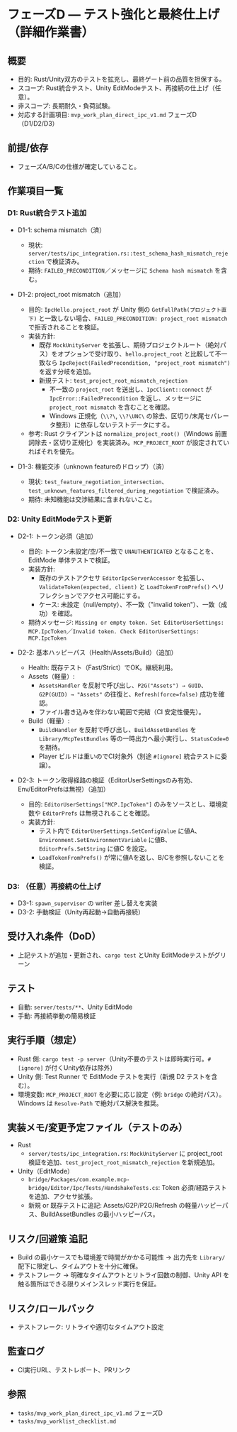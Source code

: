 # フェーズD — テスト強化と最終仕上げ（詳細作業書）

## 概要
- 目的: Rust/Unity双方のテストを拡充し、最終ゲート前の品質を担保する。
- スコープ: Rust統合テスト、Unity EditModeテスト、再接続の仕上げ（任意）。
- 非スコープ: 長期耐久・負荷試験。
- 対応する計画項目: `mvp_work_plan_direct_ipc_v1.md` フェーズD（D1/D2/D3）

## 前提/依存
- フェーズA/B/Cの仕様が確定していること。

## 作業項目一覧

### D1: Rust統合テスト追加
- D1-1: schema mismatch（済）
  - 現状: `server/tests/ipc_integration.rs::test_schema_hash_mismatch_rejection` で検証済み。
  - 期待: `FAILED_PRECONDITION`／メッセージに `Schema hash mismatch` を含む。

- D1-2: project_root mismatch（追加）
  - 目的: `IpcHello.project_root` が Unity 側の `GetFullPath(プロジェクト直下)` と一致しない場合、`FAILED_PRECONDITION: project_root mismatch` で拒否されることを検証。
  - 実装方針:
    - 既存 `MockUnityServer` を拡張し、期待プロジェクトルート（絶対パス）をオプションで受け取り、`hello.project_root` と比較して不一致なら `IpcReject(FailedPrecondition, "project_root mismatch")` を返す分岐を追加。
    - 新規テスト: `test_project_root_mismatch_rejection`
      - 不一致の `project_root` を送出し、`IpcClient::connect` が `IpcError::FailedPrecondition` を返し、メッセージに `project_root mismatch` を含むことを確認。
      - Windows 正規化（`\\?\`, `\\?\UNC\` の除去、区切り/末尾セパレータ整形）に依存しないテストデータにする。
  - 参考: Rust クライアントは `normalize_project_root()`（Windows 前置詞除去・区切り正規化）を実装済み。`MCP_PROJECT_ROOT` が設定されていればそれを優先。

- D1-3: 機能交渉（unknown featureのドロップ）（済）
  - 現状: `test_feature_negotiation_intersection`、`test_unknown_features_filtered_during_negotiation` で検証済み。
  - 期待: 未知機能は交渉結果に含まれないこと。

### D2: Unity EditModeテスト更新
- D2-1: トークン必須（追加）
  - 目的: トークン未設定/空/不一致で `UNAUTHENTICATED` となることを、EditMode 単体テストで検証。
  - 実装方針:
    - 既存のテストアクセサ `EditorIpcServerAccessor` を拡張し、`ValidateToken(expected, client)` と `LoadTokenFromPrefs()` へリフレクションでアクセス可能にする。
    - ケース: 未設定（null/empty）、不一致（"invalid token"）、一致（成功）を確認。
  - 期待メッセージ: `Missing or empty token. Set EditorUserSettings: MCP.IpcToken`／`Invalid token. Check EditorUserSettings: MCP.IpcToken`

- D2-2: 基本ハッピーパス（Health/Assets/Build）（追加）
  - Health: 既存テスト（Fast/Strict）でOK。継続利用。
  - Assets（軽量）:
    - `AssetsHandler` を反射で呼び出し、`P2G("Assets") → GUID`、`G2P(GUID) → "Assets"` の往復と、`Refresh(force=false)` 成功を確認。
    - ファイル書き込みを伴わない範囲で完結（CI 安定性優先）。
  - Build（軽量）:
    - `BuildHandler` を反射で呼び出し、`BuildAssetBundles` を `Library/McpTestBundles` 等の一時出力へ最小実行し、`StatusCode=0` を期待。
    - Player ビルドは重いのでCI対象外（別途 `#[ignore]` 統合テストに委譲）。

- D2-3: トークン取得経路の検証（EditorUserSettingsのみ有効、Env/EditorPrefsは無視）（追加）
  - 目的: `EditorUserSettings["MCP.IpcToken"]` のみをソースとし、環境変数や `EditorPrefs` は無視されることを確認。
  - 実装方針:
    - テスト内で `EditorUserSettings.SetConfigValue` に値A、`Environment.SetEnvironmentVariable` に値B、`EditorPrefs.SetString` に値C を設定。
    - `LoadTokenFromPrefs()` が常に値Aを返し、B/Cを参照しないことを検証。

### D3: （任意）再接続の仕上げ
- D3-1: `spawn_supervisor` の writer 差し替えを実装
- D3-2: 手動検証（Unity再起動→自動再接続）

## 受け入れ条件（DoD）
- 上記テストが追加・更新され、`cargo test` とUnity EditModeテストがグリーン

## テスト
- 自動: `server/tests/**`、Unity EditMode
- 手動: 再接続挙動の簡易検証

## 実行手順（想定）
- Rust 側: `cargo test -p server`（Unity不要のテストは即時実行可。`#[ignore]` が付くUnity依存は除外）
- Unity 側: Test Runner で EditMode テストを実行（新規 D2 テストを含む）。
- 環境変数: `MCP_PROJECT_ROOT` を必要に応じ設定（例: `bridge` の絶対パス）。Windows は `Resolve-Path` で絶対パス解決を推奨。

## 実装メモ/変更予定ファイル（テストのみ）
- Rust
  - `server/tests/ipc_integration.rs`: `MockUnityServer` に project_root 検証を追加、`test_project_root_mismatch_rejection` を新規追加。
- Unity（EditMode）
  - `bridge/Packages/com.example.mcp-bridge/Editor/Ipc/Tests/HandshakeTests.cs`: Token 必須/経路テストを追加、アクセサ拡張。
  - 新規 or 既存テストに追記: Assets/G2P/P2G/Refresh の軽量ハッピーパス、BuildAssetBundles の最小ハッピーパス。

## リスク/回避策 追記
- Build の最小ケースでも環境差で時間がかかる可能性 → 出力先を `Library/` 配下に限定し、タイムアウトを十分に確保。
- テストフレーク → 明確なタイムアウトとリトライ回数の制御、Unity API を触る箇所はできる限りメインスレッド実行を保証。

## リスク/ロールバック
- テストフレーク: リトライや適切なタイムアウト設定

## 監査ログ
- CI実行URL、テストレポート、PRリンク

## 参照
- `tasks/mvp_work_plan_direct_ipc_v1.md` フェーズD
- `tasks/mvp_worklist_checklist.md`
